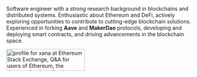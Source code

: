 Software engineer with a strong research background in blockchains and distributed systems. Enthusiastic about Ethereum and DeFi, actively exploring opportunities to contribute to cutting-edge blockchain solutions. Experienced in forking **Aave** and **MakerDao** protocols, developing and deploying smart contracts, and driving advancements in the blockchain space.

<a href="https://ethereum.stackexchange.com/users/91164/xana"><img src="https://ethereum.stackexchange.com/users/flair/91164.png" width="208" height="58" alt="profile for xana at Ethereum Stack Exchange, Q&amp;A for users of Ethereum, the decentralized application platform and smart contract enabled blockchain" title="profile for xana at Ethereum Stack Exchange, Q&amp;A for users of Ethereum, the decentralized application platform and smart contract enabled blockchain"></a>
